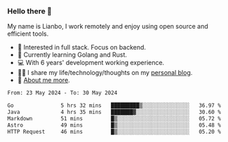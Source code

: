 ### Hello there 👋

My name is Lianbo, I work remotely and enjoy using open source and efficient tools.

- 🔭 Interested in full stack. Focus on backend.
- 🌱 Currently learning Golang and Rust.
- 💻 With 6 years' development working experience.
- ✍🏻 I share my life/technology/thoughts on my [personal blog](https://godruoyi.com).
- 👒 [About me more](https://godruoyi.com/posts/About-godruoyi).

<!--START_SECTION:waka-->

```txt
From: 23 May 2024 - To: 30 May 2024

Go               5 hrs 32 mins   █████████▒░░░░░░░░░░░░░░░   36.97 %
Java             4 hrs 35 mins   ███████▓░░░░░░░░░░░░░░░░░   30.60 %
Markdown         51 mins         █▒░░░░░░░░░░░░░░░░░░░░░░░   05.72 %
Astro            49 mins         █▒░░░░░░░░░░░░░░░░░░░░░░░   05.48 %
HTTP Request     46 mins         █▒░░░░░░░░░░░░░░░░░░░░░░░   05.20 %
```

<!--END_SECTION:waka-->
